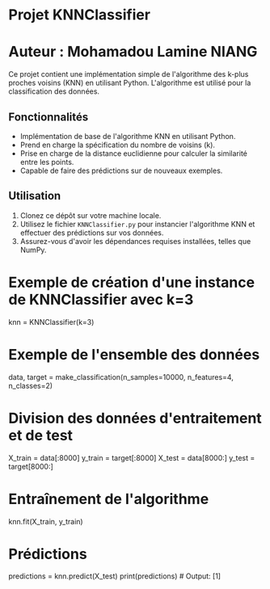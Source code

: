 # Projet KNNClassifier

# Auteur : Mohamadou Lamine NIANG

Ce projet contient une implémentation simple de l'algorithme des k-plus proches voisins (KNN) en utilisant Python. L'algorithme est utilisé pour la classification des données.

## Fonctionnalités

- Implémentation de base de l'algorithme KNN en utilisant Python.
- Prend en charge la spécification du nombre de voisins (k).
- Prise en charge de la distance euclidienne pour calculer la similarité entre les points.
- Capable de faire des prédictions sur de nouveaux exemples.

## Utilisation

1. Clonez ce dépôt sur votre machine locale.
2. Utilisez le fichier `KNNClassifier.py` pour instancier l'algorithme KNN et effectuer des prédictions sur vos données.
3. Assurez-vous d'avoir les dépendances requises installées, telles que NumPy.


# Exemple de création d'une instance de KNNClassifier avec k=3
knn = KNNClassifier(k=3)

# Exemple de l'ensemble des  données

data, target = make_classification(n_samples=10000, n_features=4, n_classes=2)


# Division  des données d'entraitement et de test 
X_train = data[:8000]
y_train = target[:8000]
X_test = data[8000:]
y_test = target[8000:]


# Entraînement de l'algorithme
knn.fit(X_train, y_train)

# Prédictions
predictions = knn.predict(X_test)
print(predictions)  # Output: [1]
